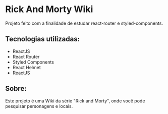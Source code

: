 # Rick And Morty Wiki

Projeto feito com a finalidade de estudar react-router e styled-components.

## Tecnologias utilizadas: 

<ul>
  <li>ReactJS</li>
  <li>React Router</li>
  <li>Styled Components</li>
  <li>React Helmet</li>
  <li>ReactJS</li>
</ul>

## Sobre:

Este projeto é uma Wiki da série "Rick and Morty", onde você pode pesquisar personagens e locais.

